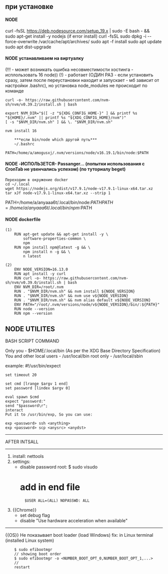 


## при установке


#### NODE 
curl -fsSL https://deb.nodesource.com/setup_19.x | sudo -E bash - &&\
sudo apt-get install -y nodejs
    (if error install)
curl -fsSL <link>
sudo dpkg -i --force-overwrite /var/cache/apt/archives/<archive-name>
sudo apt -f install
sudo apt update
sudo apt dist-upgrade

#### NODE устанавливаем на виртуалку
(!!! - может возникать ошибка несовместимости хостинга - исплользовать 16 node))
(!) - работает (ОДИН РАЗ - если установить сразу, затем после переустановки находит и запускает - мб зависит от настройки .bashrc), но установка node_modules не происходит по команде

    curl -o- https://raw.githubusercontent.com/nvm-sh/nvm/v0.39.2/install.sh | bash

    export NVM_DIR="$([ -z "${XDG_CONFIG_HOME-}" ] && printf %s "${HOME}/.nvm" || printf %s "${XDG_CONFIG_HOME}/nvm")"
    [ -s "$NVM_DIR/nvm.sh" ] && \. "$NVM_DIR/nvm.sh"
    
    nvm install 16

        ***если bin/node which другой путь***
        ~/.bashrc
            PATH=/home/a/amogusxj/.nvm/versions/node/v16.19.1/bin/node:$PATH

#### NODE -ИСПОЛЬЗЕТСЯ- Passanger... (попытки использования с CronTab не увенчались успехом) (по туториалу beget)
    Переходим в окружение docker
    cd ~/.local 
    wget https://nodejs.org/dist/v17.9.1/node-v17.9.1-linux-x64.tar.xz 
    tar xJf node-v17.9.1-linux-x64.tar.xz --strip 1


PATH=/home/a/anyaaa6t/.local/bin/node:$PATH
PATH=/home/a/anyaaa6t/.local/bin/npm:$PATH


#### NODE dockerfile
    (1)
        RUN apt-get update && apt-get install -y \
            software-properties-common \    
            npm
        RUN npm install npm@latest -g && \
            npm install n -g && \   
            n latest   

    (2) 
        ENV NODE_VERSION=16.13.0
        RUN apt install -y curl
        RUN curl -o- https://raw.githubusercontent.com/nvm-sh/nvm/v0.39.0/install.sh | bash
        ENV NVM_DIR=/root/.nvm
        RUN . "$NVM_DIR/nvm.sh" && nvm install ${NODE_VERSION}
        RUN . "$NVM_DIR/nvm.sh" && nvm use v${NODE_VERSION}
        RUN . "$NVM_DIR/nvm.sh" && nvm alias default v${NODE_VERSION}
        ENV PATH="/root/.nvm/versions/node/v${NODE_VERSION}/bin/:${PATH}"
        RUN node --version
        RUN npm --version 


## NODE UTILITES
BASH SCRIPT COMMAND

Only you - $HOME/.local/bin (As per the XDG Base Directory Specification)
You and other local users - /usr/local/bin
root only - /usr/local/sbin

example:
    #!/usr/bin/expect

    set timeout 20

    set cmd [lrange $argv 1 end]
    set password [lindex $argv 0]

    eval spawn $cmd
    expect "password:"
    send "$password\r";
    interact
    Put it to /usr/bin/exp, So you can use:

    exp <password> ssh <anything>
    exp <password> scp <anysrc> <anydst>



*****************************
AFTER INTSALL
*****************************

1. install:
    nettools
2. settings:
    - disable password root: 
        $ sudo visudo
        # add in end file
            $USER ALL=(ALL) NOPASSWD: ALL 

3. {{Chrome}}
    - set debug flag
    - disable "Use hardware acceleration when available"


***********************************************************************


{{OS}}
    Не показывает boot loader (load Windows)
    fix: 
        in Linux terminal (installed Linux system)

        $ sudo efibootmgr
        // showing boot order
        $ sudo efibootmgr -o <NUMBER_BOOT_OPT_0,NUMBER_BOOT_OPT_1,...>
        //
        restart
